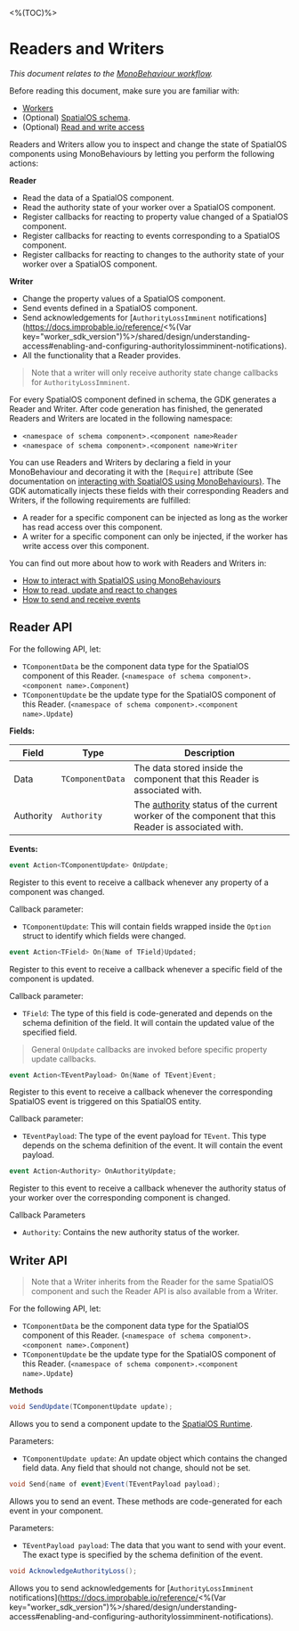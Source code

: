 <%(TOC)%>

# Readers and Writers

_This document relates to the [MonoBehaviour workflow]({{urlRoot}}/reference/workflows/overview#monobehaviour-centric-workflow)._

Before reading this document, make sure you are familiar with:

* [Workers]({{urlRoot}}/reference/concepts/worker)
* (Optional) [SpatialOS schema]({{urlRoot}}/reference/glossary#schema).
* (Optional) [Read and write access]({{urlRoot}}/reference/glossary#authority)

Readers and Writers allow you to inspect and change the state of SpatialOS components using MonoBehaviours by letting you perform the following actions:

**Reader**

* Read the data of a SpatialOS component.
* Read the authority state of your worker over a SpatialOS component.
* Register callbacks for reacting to property value changed of a SpatialOS component.
* Register callbacks for reacting to events corresponding to a SpatialOS component.
* Register callbacks for reacting to changes to the authority state of your worker over a SpatialOS component.

**Writer**

* Change the property values of a SpatialOS component.
* Send events defined in a SpatialOS component.
* Send acknowledgements for [`AuthorityLossImminent` notifications](https://docs.improbable.io/reference/<%(Var key="worker_sdk_version")%>/shared/design/understanding-access#enabling-and-configuring-authoritylossimminent-notifications).
* All the functionality that a Reader provides.

> Note that a writer will only receive authority state change callbacks for `AuthorityLossImminent`.

For every SpatialOS component defined in schema, the GDK generates a Reader and Writer. After code generation has finished, the generated Readers and Writers are located in the following namespace:

  * `<namespace of schema component>.<component name>Reader`
  * `<namespace of schema component>.<component name>Writer`

You can use Readers and Writers by declaring a field in your MonoBehaviour and decorating it with the `[Require]` attribute (See documentation on [interacting with SpatialOS using MonoBehaviours)]({{urlRoot}}/reference/workflows/monobehaviour/interaction/reader-writers/lifecycle). The GDK automatically injects these fields with their corresponding Readers and Writers, if the following requirements are fulfilled:

  * A reader for a specific component can be injected as long as the worker has read access over this component.
  * A writer for a specific component can only be injected, if the worker has write access over this component.

You can find out more about how to work with Readers and Writers in:

  * [How to interact with SpatialOS using MonoBehaviours]({{urlRoot}}/reference/workflows/monobehaviour/interaction/reader-writers/lifecycle)
  * [How to read, update and react to changes]({{urlRoot}}/reference/workflows/monobehaviour/interaction/reader-writers/component-data-updates)
  * [How to send and receive events]({{urlRoot}}/reference/workflows/monobehaviour/interaction/reader-writers/events)

## Reader API

For the following API, let:

* `TComponentData` be the component data type for the SpatialOS component of this Reader. (`<namespace of schema component>.<component name>.Component`)
* `TComponentUpdate` be the update type for the SpatialOS component of this Reader. (`<namespace of schema component>.<component name>.Update`)

**Fields:**

| Field         	| Type               	| Description                	|
|-------------------|------------------------|--------------------------------|
| Data  	| `TComponentData`              	| The data stored inside the component that this Reader is associated with. |
| Authority | `Authority` | The [authority]({{urlRoot}}/reference/glossary#authority) status of the current worker of the component that this Reader is associated with. |

**Events:**
```csharp
event Action<TComponentUpdate> OnUpdate;
```
Register to this event to receive a callback whenever any property of a
component was changed.

Callback parameter:

  * `TComponentUpdate`: This will contain fields wrapped inside the `Option` struct to identify which fields were changed.

```csharp
event Action<TField> On{Name of TField}Updated;
```

Register to this event to receive a callback whenever a specific field of the
component is updated.

Callback parameter:

  * `TField`: The type of this field is code-generated and depends on the schema definition of the field. It will contain the updated value of the specified field.

> General `OnUpdate` callbacks are invoked before specific property update callbacks.

```csharp
event Action<TEventPayload> On{Name of TEvent}Event;
```

Register to this event to receive a callback whenever the corresponding SpatialOS event is triggered on this SpatialOS entity.

Callback parameter:

  * `TEventPayload`: The type of the event payload for `TEvent`. This type depends on the schema definition of the event. It will contain the event payload.


```csharp
event Action<Authority> OnAuthorityUpdate;
```
Register to this event to receive a callback whenever the authority
status of your worker over the corresponding component is changed.

Callback Parameters

  * `Authority`: Contains the new authority status of the worker.

## Writer API

> Note that a Writer inherits from the Reader for the same SpatialOS component and such the Reader API is also available from a Writer.

For the following API, let:

* `TComponentData` be the component data type for the SpatialOS component of this Reader. (`<namespace of schema component>.<component name>.Component`)
* `TComponentUpdate` be the update type for the SpatialOS component of this Reader. (`<namespace of schema component>.<component name>.Update`)

**Methods**
```csharp
void SendUpdate(TComponentUpdate update);
```
Allows you to send a component update to the [SpatialOS Runtime]({{urlRoot}}/reference/glossary#spatialos-runtime).

Parameters:

  * `TComponentUpdate update`:  An update object which contains the changed field data. Any field that should not change, should not be set.

```csharp
void Send{name of event}Event(TEventPayload payload);
```

Allows you to send an event. These methods are code-generated for each event in your component.

Parameters:

  * `TEventPayload payload`: The data that you want to send with your event. The exact type is specified by the schema definition of the event.

```csharp
void AcknowledgeAuthorityLoss();
```
Allows you to send acknowledgements for [`AuthorityLossImminent` notifications](https://docs.improbable.io/reference/<%(Var key="worker_sdk_version")%>/shared/design/understanding-access#enabling-and-configuring-authoritylossimminent-notifications).
